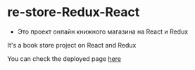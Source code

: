# re-store-Redux-React

* Это проект онлайн книжного магазина на React и Redux

It's a book store project on React and Redux

You can check the deployed page [here](https://gennady-bars.github.io/re-store-Redux-React/)
